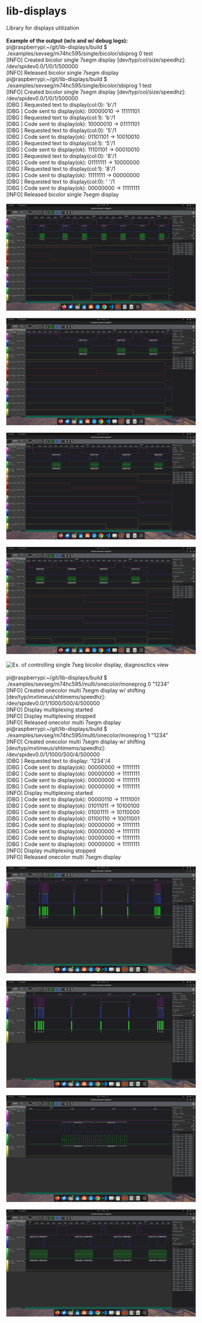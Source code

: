 # lib-displays
Library for displays utilization
<br><br>
**Example of the output (w/o and w/ debug logs):**<br>
pi@raspberrypi:\~/git/lib-displays/build $ ./examples/sevseg/m74hc595/single/bicolor/sbiprog 0 test<br>
[INFO] Created bicolor single 7segm display [dev/typ/col/size/speedhz]: /dev/spidev0.0/1/0/1/500000<br>
[INFO] Released bicolor single 7segm display<br>
pi@raspberrypi:\~/git/lib-displays/build $ ./examples/sevseg/m74hc595/single/bicolor/sbiprog 1 test<br>
[INFO] Created bicolor single 7segm display [dev/typ/col/size/speedhz]: /dev/spidev0.0/1/0/1/500000<br>
[DBG ] Requested text to display(col:0): 'b'/1<br>
[DBG ] Code sent to display(ok): 00000010 -> 11111101<br>
[DBG ] Requested text to display(col:1): 'b'/1<br>
[DBG ] Code sent to display(ok): 10000010 -> 01111101<br>
[DBG ] Requested text to display(col:0): '5'/1<br>
[DBG ] Code sent to display(ok): 01101101 -> 10010010<br>
[DBG ] Requested text to display(col:1): '5'/1<br>
[DBG ] Code sent to display(ok): 11101101 -> 00010010<br>
[DBG ] Requested text to display(col:0): '8'/1<br>
[DBG ] Code sent to display(ok): 01111111 -> 10000000<br>
[DBG ] Requested text to display(col:1): '8'/1<br>
[DBG ] Code sent to display(ok): 11111111 -> 00000000<br>
[DBG ] Requested text to display(col:0): ' '/1<br>
[DBG ] Code sent to display(ok): 00000000 -> 11111111<br>
[INFO] Released bicolor single 7segm display<br>
<br>
![Ex. of controlling single 7seg bicolor display, whole view](pictures/sevseg/m74hc595/single/single_7seg_bicolor_whole.png "Displaying four characters in two colors, complete spi transfers view")<br><br>
![Ex. of controlling single 7seg bicolor display, first stage view](pictures/sevseg/m74hc595/single/single_7seg_bicolor_begin.png "Displaying four characters in two colors, first stage of spi transfers view")<br><br>
![Ex. of controlling single 7seg bicolor display, middle stage view](pictures/sevseg/m74hc595/single/single_7seg_bicolor_middle.png "Displaying four characters in two colors, middle stage of spi transfers view")<br><br>
![Ex. of controlling single 7seg bicolor display, last stage view](pictures/sevseg/m74hc595/single/single_7seg_bicolor_end.png "Displaying four characters in two colors, last stage of spi transfers view")<br><br>
![Ex. of controlling single 7seg bicolor display, diagnosctics view](pictures/sevseg/m74hc595/single/single_7seg_bicolor_diagnostics.gif "Displaying characters in two color, diagnostics with pcb probes")<br><br>
pi@raspberrypi:\~/git/lib-displays/build $ ./examples/sevseg/m74hc595/multi/onecolor/moneprog 0 "1234"<br>
[INFO] Created onecolor multi 7segm display w/ shifting [dev/typ/mxtimeus/shtimems/speedhz]: /dev/spidev0.0/1/1000/500/4/500000<br>
[INFO] Display multiplexing started<br>
[INFO] Display multiplexing stopped<br>
[INFO] Released onecolor multi 7segm display<br>
pi@raspberrypi:\~/git/lib-displays/build $ ./examples/sevseg/m74hc595/multi/onecolor/moneprog 1 "1234"<br>
[INFO] Created onecolor multi 7segm display w/ shifting [dev/typ/mxtimeus/shtimems/speedhz]: /dev/spidev0.0/1/1000/500/4/500000<br>
[DBG ] Requested text to display: '1234'/4<br>
[DBG ] Code sent to display(ok): 00000000 -> 11111111<br>
[DBG ] Code sent to display(ok): 00000000 -> 11111111<br>
[DBG ] Code sent to display(ok): 00000000 -> 11111111<br>
[DBG ] Code sent to display(ok): 00000000 -> 11111111<br>
[INFO] Display multiplexing started<br>
[DBG ] Code sent to display(ok): 00000110 -> 11111001<br>
[DBG ] Code sent to display(ok): 01011011 -> 10100100<br>
[DBG ] Code sent to display(ok): 01001111 -> 10110000<br>
[DBG ] Code sent to display(ok): 01100110 -> 10011001<br>
[DBG ] Code sent to display(ok): 00000000 -> 11111111<br>
[DBG ] Code sent to display(ok): 00000000 -> 11111111<br>
[DBG ] Code sent to display(ok): 00000000 -> 11111111<br>
[DBG ] Code sent to display(ok): 00000000 -> 11111111<br>
[INFO] Display multiplexing stopped<br>
[INFO] Released onecolor multi 7segm display<br>
<br>
![Ex. of controlling multi 7seg onecolor display, whole view + freq](pictures/sevseg/m74hc595/multi/multi_7seg_onecolor_whole_freq.png "Displaying multiplexed text in onecolor, complete spi transfers view w/ transfer freqency")<br><br>
![Ex. of controlling multi 7seg onecolor display, whole view + mxtime](pictures/sevseg/m74hc595/multi/multi_7seg_onecolor_whole_mxtime.png "Displaying multiplexed text in onecolor, complete spi transfers view w/ multiplexing time")<br><br>
![Ex. of controlling multi 7seg onecolor display, setting third segment](pictures/sevseg/m74hc595/multi/multi_7seg_onecolor_setting_third_segment.png "Displaying multiplexed text in onecolor, setting third segment stage of spi transfers view")<br><br>
![Ex. of controlling multi 7seg onecolor display, clearing whole display](pictures/sevseg/m74hc595/multi/multi_7seg_onecolor_clearing_display.png "Displaying multiplexed text in onecolor, clearing all segments stage of spi transfers view")<br>
